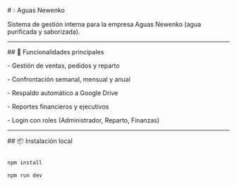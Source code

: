 \# 💧 Aguas Newenko



Sistema de gestión interna para la empresa Aguas Newenko (agua purificada y saborizada).



---



\## 🚀 Funcionalidades principales



\- Gestión de ventas, pedidos y reparto

\- Confrontación semanal, mensual y anual

\- Respaldo automático a Google Drive

\- Reportes financieros y ejecutivos

\- Login con roles (Administrador, Reparto, Finanzas)



---



\## 📦 Instalación local



```bash

npm install

npm run dev



